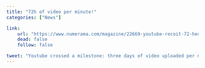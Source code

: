 ```yaml
---
title: "72h of video per minute!"
categories: ["News"]

link:
    url: "https://www.numerama.com/magazine/22669-youtube-recoit-72-heures-de-video-par-minute.html"
    dead: false
    follow: false

tweet: "Youtube crossed a milestone: three days of video uploaded per minute!"
---
```

